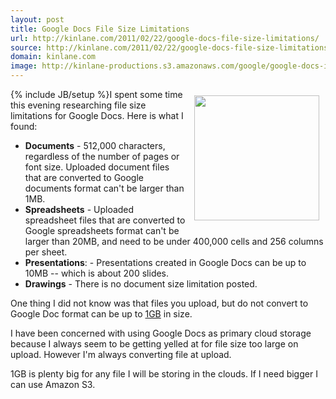```yaml
---
layout: post
title: Google Docs File Size Limitations
url: http://kinlane.com/2011/02/22/google-docs-file-size-limitations/
source: http://kinlane.com/2011/02/22/google-docs-file-size-limitations/
domain: kinlane.com
image: http://kinlane-productions.s3.amazonaws.com/google/google-docs-icon.jpg
---
```

{% include JB/setup %}<img style="padding: 10px;" src="http://kinlane-productions.s3.amazonaws.com/google/google-docs-icon.jpg" alt="" width="200" align="right" />I spent some time this evening researching file size limitations for Google Docs.  Here is what I found:
<ul class="mainlist">
	<li><strong>Documents</strong> - 512,000 characters, regardless of the number of pages or font size. Uploaded document files that are converted to Google documents format can't be larger than 1MB.</li>
	<li><strong>Spreadsheets</strong> - Uploaded spreadsheet files that are converted to Google spreadsheets format can't be larger than 20MB, and need to be under 400,000 cells and 256 columns per sheet.</li>
	<li><strong>Presentations</strong>: - Presentations created in Google Docs can be up to 10MB -- which is about 200 slides.</li>
	<li><strong>Drawings</strong> - There is no document size limitation posted.</li>
</ul>
One thing I did not know was that files you upload, but do not convert to Google Doc format can be up to <a class="zem_slink" title="Gigabyte" rel="wikipedia" href="http://en.wikipedia.org/wiki/Gigabyte">1GB</a> in size.<p></p>
I have been concerned with using Google Docs as primary cloud storage because I always seem to be getting yelled at for file size too large on upload. However I'm always converting file at upload.<p></p>
1GB is plenty big for any file I will be storing in the clouds. If I need bigger I can use Amazon S3.

